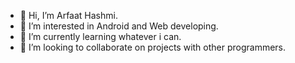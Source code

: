 - 👋 Hi, I’m Arfaat Hashmi. 
- 👀 I’m interested in Android and Web developing.
- 🌱 I’m currently learning whatever i can.
- 💞️ I’m looking to collaborate on projects with other programmers.
<!---
arfaat28/arfaat28 is a ✨ special ✨ repository because its `README.md` (this file) appears on your GitHub profile.
You can click the Preview link to take a look at your changes.
--->
